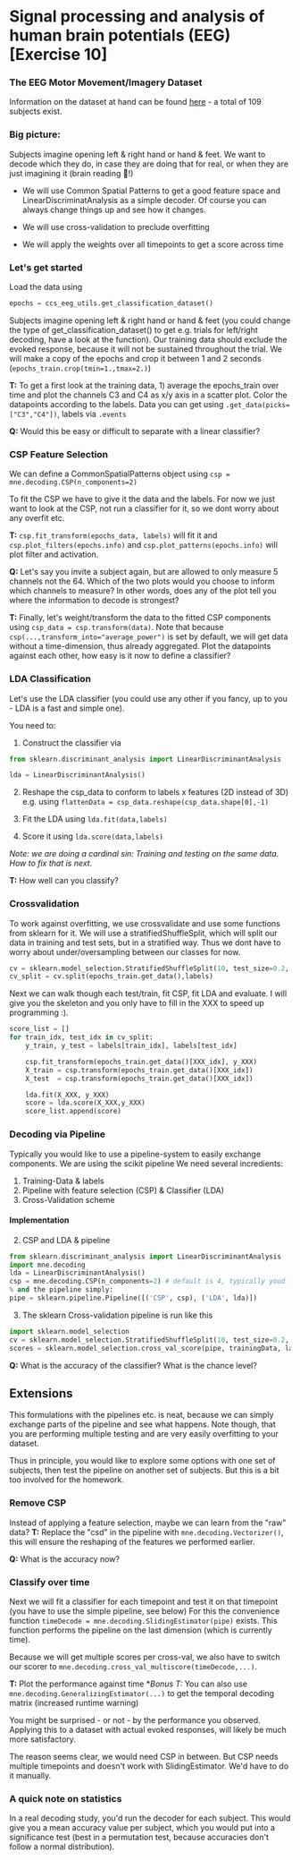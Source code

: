 # Signal processing and analysis of human brain potentials (EEG) [Exercise 10]


### The EEG Motor Movement/Imagery Dataset
Information on the dataset at hand can be found [here](https://physionet.org/content/eegmmidb/1.0.0/) - a total of 109 subjects exist.

### Big picture:

Subjects imagine opening left & right hand or hand & feet. We want to decode which they do, in case they are doing that for real, or when they are just imagining it (brain reading 🤯!)

- We will use Common Spatial Patterns to get a good feature space and LinearDiscriminatAnalysis as a simple decoder. Of course you can always change things up and see how it changes.

- We will use cross-validation to preclude overfitting

- We will apply the weights over all timepoints to get a score across time

### Let's get started
Load the data using
```python
epochs = ccs_eeg_utils.get_classification_dataset()
```
Subjects imagine opening left & right hand or hand & feet (you could change the type of get_classification_dataset() to get e.g. trials for left/right decoding, have a look at the function). Our training data should exclude the evoked response, because it will not be sustained throughout the trial. We will make a copy of the epochs and crop it between 1 and 2 seconds (`epochs_train.crop(tmin=1.,tmax=2.)`)

**T:** To get a first look at the training data, 1) average the epochs_train over time and plot the channels C3 and C4 as x/y axis in a scatter plot. Color the datapoints according to the labels. Data you can get using `.get_data(picks=["C3","C4"])`, labels via `.events`

**Q:** Would this be easy or difficult to separate with a linear classifier?


### CSP Feature Selection
We can define a CommonSpatialPatterns object using `csp = mne.decoding.CSP(n_components=2)`

To fit the CSP we have to give it the data and the labels. For now we just want to look at the CSP, not run a classifier for it, so we dont worry about any overfit etc.

**T:** `csp.fit_transform(epochs_data, labels)` will fit it and `csp.plot_filters(epochs.info)` and `csp.plot_patterns(epochs.info)` will plot filter and activation. 

**Q:** Let's say you invite a subject again, but are allowed to only measure 5 channels not the 64. Which of the two plots would you choose to inform which channels to measure? In other words, does any of the plot tell you where the information to decode is strongest?

**T:** Finally, let's weight/transform the data to the fitted CSP components using `csp_data = csp.transform(data)`. Note that because `csp(...,transform_into="average_power")` is set by default, we will get data without a time-dimension, thus already aggregated. Plot the datapoints against each other, how easy is it now to define a classifier?

### LDA Classification
Let's use the LDA classifier (you could use any other if you fancy, up to you - LDA is a fast and simple one).

You need to:
1. Construct the classifier  via 
```python
from sklearn.discriminant_analysis import LinearDiscriminantAnalysis

lda = LinearDiscriminantAnalysis()
``` 
2. Reshape the csp_data to conform to labels x features (2D instead of 3D) e.g. using `flattenData = csp_data.reshape(csp_data.shape[0],-1)`

3. Fit the LDA using `lda.fit(data,labels)`

4. Score it using `lda.score(data,labels)`

*Note: we are doing a cardinal sin: Training and testing on the same data. How to fix that is next.*

**T:** How well can you classify?

### Crossvalidation
To work against overfitting, we use crossvalidate and use some functions from sklearn for it.
We will use a stratifiedShuffleSplit, which will split our data in training and test sets, but in a stratified way. Thus we dont have to worry about under/oversampling between our classes for now.

```python
cv = sklearn.model_selection.StratifiedShuffleSplit(10, test_size=0.2, random_state=42)
cv_split = cv.split(epochs_train.get_data(),labels)
```

Next we can walk though each test/train, fit CSP, fit LDA and evaluate. I will give you the skeleton and you only have to fill in the XXX to speed up programming :).

```python
score_list = []
for train_idx, test_idx in cv_split:
    y_train, y_test = labels[train_idx], labels[test_idx]

    csp.fit_transform(epochs_train.get_data()[XXX_idx], y_XXX)
    X_train = csp.transform(epochs_train.get_data()[XXX_idx])
    X_test  = csp.transform(epochs_train.get_data()[XXX_idx])

    lda.fit(X_XXX, y_XXX) 
    score = lda.score(X_XXX,y_XXX)
    score_list.append(score)
```
### Decoding via Pipeline
Typically you would like to use a pipeline-system to easily exchange components. We are using the scikit pipeline
We need several incredients: 

1. Training-Data & labels
2. Pipeline with feature selection (CSP) & Classifier (LDA)
3. Cross-Validation scheme
 
#### Implementation

2. CSP and LDA & pipeline
 ```python
from sklearn.discriminant_analysis import LinearDiscriminantAnalysis
import mne.decoding
lda = LinearDiscriminantAnalysis()
csp = mne.decoding.CSP(n_components=2) # default is 4, typically youd like to do a nested cross-val hyperparam search. 2 is likely too low
% and the pipeline simply:
pipe = sklearn.pipeline.Pipeline([('CSP', csp), ('LDA', lda)])
 ```


3. The sklearn Cross-validation pipeline is run like this
 ```python
import sklearn.model_selection
cv = sklearn.model_selection.StratifiedShuffleSplit(10, test_size=0.2, random_state=0)
scores = sklearn.model_selection.cross_val_score(pipe, trainingData, labels, cv=cv, n_jobs=1)
 ```

**Q:** What is the accuracy of the classifier? What is the chance level?

## Extensions 
This formulations with the pipelines etc. is neat, because we can simply exchange parts of the pipeline and see what happens.
Note though, that you are performing multiple testing and are very easily overfitting to your dataset.

Thus in principle, you would like to explore some options with one set of subjects, then test the pipeline on another set of subjects. But this is a bit too involved for the homework.

### Remove CSP
Instead of applying a feature selection, maybe we can learn from the "raw" data? 
**T:** Replace the "csd" in the pipeline with `mne.decoding.Vectorizer()`, this will ensure the reshaping of the features we performed earlier.

**Q:** What is the accuracy now?

### Classify over time
Next we will fit a classifier for each timepoint and test it on that timepoint (you have to use the simple pipeline, see below)
For this the convenience function `timeDecode = mne.decoding.SlidingEstimator(pipe)` exists. This function performs the pipeline on the last dimension (which is currently time).

Because we will get multiple scores per cross-val, we also have to switch our scorer to `mne.decoding.cross_val_multiscore(timeDecode,...)`.

**T:** Plot the performance against time
**Bonus T:* You can also use `mne.decoding.GeneralizingEstimator(...)` to get the temporal decoding matrix (increased runtime warning)

You might be surprised - or not - by the performance you observed. Applying this to a dataset with actual evoked responses, will likely be much more satisfactory.

The reason seems clear, we would need CSP in between. But CSP needs multiple timepoints and doesn't work with SlidingEstimator. We'd have to do it manually.

### A quick note on statistics
In a real decoding study, you'd run the decoder for each subject. This would give you a mean accuracy value per subject, which you would put into a significance test (best in a permutation test, because accuracies don't follow a normal distribution).